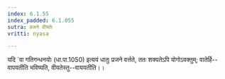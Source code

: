 ```yaml
---
index: 6.1.55
index_padded: 6.1.055
sutra: प्रजने वीयतेः
vritti: nyasa

---
```

यदि `वा गतिगन्धनयोः (धा.पा.1050) इत्ययं धातुः प्रजने वर्त्तते, ततः शक्यतेऽपि योगोऽवक्तुम्; वातेर्हि--वापयतीति भविष्यति, वीयतेस्तु--वाययतीति।।